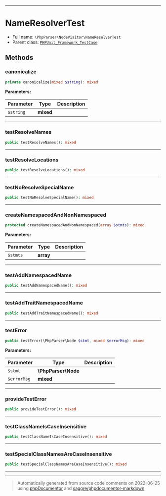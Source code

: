***

# NameResolverTest





* Full name: `\PhpParser\NodeVisitor\NameResolverTest`
* Parent class: [`PHPUnit_Framework_TestCase`](../../PHPUnit_Framework_TestCase.md)




## Methods


### canonicalize



```php
private canonicalize(mixed $string): mixed
```








**Parameters:**

| Parameter | Type | Description |
|-----------|------|-------------|
| `$string` | **mixed** |  |




***

### testResolveNames



```php
public testResolveNames(): mixed
```











***

### testResolveLocations



```php
public testResolveLocations(): mixed
```











***

### testNoResolveSpecialName



```php
public testNoResolveSpecialName(): mixed
```











***

### createNamespacedAndNonNamespaced



```php
protected createNamespacedAndNonNamespaced(array $stmts): mixed
```








**Parameters:**

| Parameter | Type | Description |
|-----------|------|-------------|
| `$stmts` | **array** |  |




***

### testAddNamespacedName



```php
public testAddNamespacedName(): mixed
```











***

### testAddTraitNamespacedName



```php
public testAddTraitNamespacedName(): mixed
```











***

### testError



```php
public testError(\PhpParser\Node $stmt, mixed $errorMsg): mixed
```








**Parameters:**

| Parameter | Type | Description |
|-----------|------|-------------|
| `$stmt` | **\PhpParser\Node** |  |
| `$errorMsg` | **mixed** |  |




***

### provideTestError



```php
public provideTestError(): mixed
```











***

### testClassNameIsCaseInsensitive



```php
public testClassNameIsCaseInsensitive(): mixed
```











***

### testSpecialClassNamesAreCaseInsensitive



```php
public testSpecialClassNamesAreCaseInsensitive(): mixed
```











***


***
> Automatically generated from source code comments on 2022-06-25 using [phpDocumentor](http://www.phpdoc.org/) and [saggre/phpdocumentor-markdown](https://github.com/Saggre/phpDocumentor-markdown)
